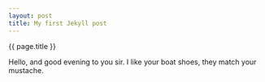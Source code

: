 ```yaml
---
layout: post
title: My first Jekyll post
---
```


{{ page.title }}

Hello, and good evening to you sir. I like your boat shoes, they match your mustache.
